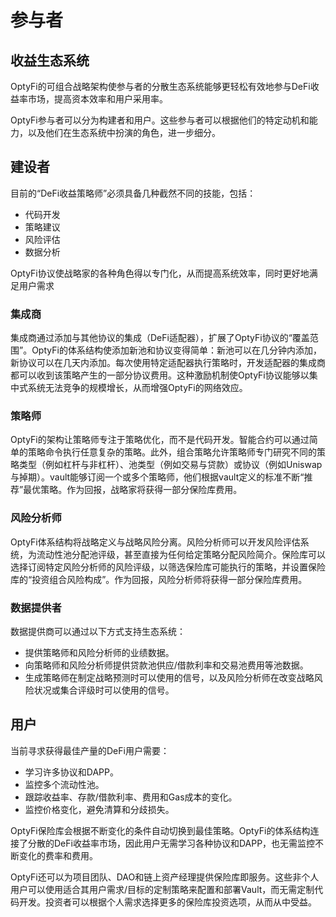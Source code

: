 # 参与者

## 收益生态系统

OptyFi的可组合战略架构使参与者的分散生态系统能够更轻松有效地参与DeFi收益率市场，提高资本效率和用户采用率。

OptyFi参与者可以分为构建者和用户。这些参与者可以根据他们的特定动机和能力，以及他们在生态系统中扮演的角色，进一步细分。

## 建设者

目前的“DeFi收益策略师”必须具备几种截然不同的技能，包括：

* 代码开发
* 策略建议
* 风险评估
* 数据分析

OptyFi协议使战略家的各种角色得以专门化，从而提高系统效率，同时更好地满足用户需求

### 集成商

集成商通过添加与其他协议的集成（DeFi适配器），扩展了OptyFi协议的“覆盖范围”。OptyFi的体系结构使添加新池和协议变得简单：新池可以在几分钟内添加，新协议可以在几天内添加。每次使用特定适配器执行策略时，开发适配器的集成商都可以收到该策略产生的一部分协议费用。这种激励机制使OptyFi协议能够以集中式系统无法竞争的规模增长，从而增强OptyFi的网络效应。

### 策略师

OptyFi的架构让策略师专注于策略优化，而不是代码开发。智能合约可以通过简单的策略命令执行任意复杂的策略。此外，组合策略允许策略师专门研究不同的策略类型（例如杠杆与非杠杆）、池类型（例如交易与贷款）或协议（例如Uniswap与掉期）。vault能够订阅一个或多个策略师，他们根据vault定义的标准不断“推荐”最优策略。作为回报，战略家将获得一部分保险库费用。

### 风险分析师

OptyFi体系结构将战略定义与战略风险分离。风险分析师可以开发风险评估系统，为流动性池分配池评级，甚至直接为任何给定策略分配风险简介。保险库可以选择订阅特定风险分析师的风险评级，以筛选保险库可能执行的策略，并设置保险库的“投资组合风险构成”。作为回报，风险分析师将获得一部分保险库费用。

### 数据提供者

数据提供商可以通过以下方式支持生态系统：

* 提供策略师和风险分析师的业绩数据。
* 向策略师和风险分析师提供贷款池供应/借款利率和交易池费用等池数据。
* 生成策略师在制定战略预测时可以使用的信号，以及风险分析师在改变战略风险状况或集合评级时可以使用的信号。

## 用户

当前寻求获得最佳产量的DeFi用户需要：

* 学习许多协议和DAPP。
* 监控多个流动性池。
* 跟踪收益率、存款/借款利率、费用和Gas成本的变化。
* 监控价格变化，避免清算和分歧损失。

OptyFi保险库会根据不断变化的条件自动切换到最佳策略。OptyFi的体系结构连接了分散的DeFi收益率市场，因此用户无需学习各种协议和DAPP，也无需监控不断变化的费率和费用。

OptyFi还可以为项目团队、DAO和链上资产经理提供保险库即服务。这些非个人用户可以使用适合其用户需求/目标的定制策略来配置和部署Vault，而无需定制代码开发。投资者可以根据个人需求选择更多的保险库投资选项，从而从中受益。
